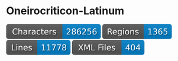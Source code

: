 # Oneirocriticon-Latinum

![characters badge](badges/characters.svg) ![regions badge](badges/regions.svg) ![lines badge](badges/lines.svg) ![files badge](badges/files.svg)
